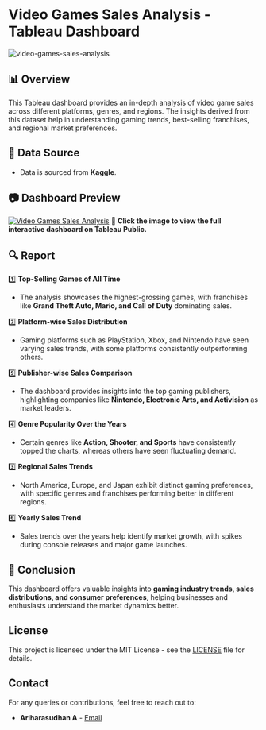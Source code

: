 # Video Games Sales Analysis - Tableau Dashboard

![video-games-sales-analysis](https://github.com/user-attachments/assets/1758e04a-f803-45ca-9185-0a729bedd11a)

## 📊 Overview
This Tableau dashboard provides an in-depth analysis of video game sales across different platforms, genres, and regions. The insights derived from this dataset help in understanding gaming trends, best-selling franchises, and regional market preferences.

## 📂 Data Source
- Data is sourced from **Kaggle**.

## 📷 Dashboard Preview

[![Video Games Sales Analysis](https://github.com/user-attachments/assets/308ea0fe-480f-4936-a9c4-566d511f9e85)](https://public.tableau.com/views/VideoGamesSalesAnalysis_17405877100260/Dashboard2?:language=en-US&:sid=&:redirect=auth&:display_count=n&:origin=viz_share_link)
🔗 **Click the image to view the full interactive dashboard on Tableau Public.**

## 🔍 Report

1️⃣ **Top-Selling Games of All Time**  
   - The analysis showcases the highest-grossing games, with franchises like **Grand Theft Auto, Mario, and Call of Duty** dominating sales.

2️⃣ **Platform-wise Sales Distribution**  
   - Gaming platforms such as PlayStation, Xbox, and Nintendo have seen varying sales trends, with some platforms consistently outperforming others.

5️⃣ **Publisher-wise Sales Comparison**  
   - The dashboard provides insights into the top gaming publishers, highlighting companies like **Nintendo, Electronic Arts, and Activision** as market leaders.

4️⃣ **Genre Popularity Over the Years**  
   - Certain genres like **Action, Shooter, and Sports** have consistently topped the charts, whereas others have seen fluctuating demand.

3️⃣ **Regional Sales Trends**  
   - North America, Europe, and Japan exhibit distinct gaming preferences, with specific genres and franchises performing better in different regions.

6️⃣ **Yearly Sales Trend**  
   - Sales trends over the years help identify market growth, with spikes during console releases and major game launches.

## 📌 Conclusion
This dashboard offers valuable insights into **gaming industry trends, sales distributions, and consumer preferences**, helping businesses and enthusiasts understand the market dynamics better.

## License

This project is licensed under the MIT License - see the [LICENSE](LICENSE) file for details.

## Contact

For any queries or contributions, feel free to reach out to:
- **Ariharasudhan A** - [Email](mailto:ariadaikalam1234@gmail.com)
